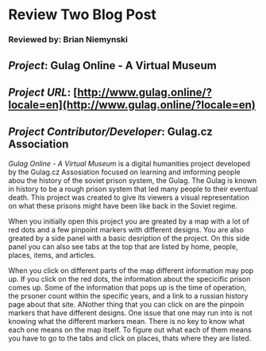 # Review Two Blog Post
### Reviewed by: Brian Niemynski

## *Project*: Gulag Online - A Virtual Museum
## *Project URL*: [http://www.gulag.online/?locale=en](http://www.gulag.online/?locale=en)
## *Project Contributor/Developer*: Gulag.cz Association


*Gulag Online - A Virtual Museum* is a digital humanities project developed by the Gulag.cz Assosiation focused on learning and imforming people abou the history of the soviet prison system, the Gulag. The Gulag is known in history to be a rough prison system that led many people to their eventual death. This project was created to give its viewers a visual representation on what these prisons might have been like back in the Soviet regime.

When you initially open this project you are greated by a map with a lot of red dots and a few pinpoint markers with different designs. You are also greated by a side panel with a basic desription of the project. On this side panel you can also see tabs at the top that are listed by home, people, places, items, and articles.

When you click on different parts of the map different information may pop up. If you click on the red dots, the information about the specicific prison comes up. Some of the information that pops up is the time of operation, the prsoner count within the specific years, and a link to a russian history page about that site. ANother thing that you can click on are the pinpoin markers that have different designs. One issue that one may run into is not knowing what the different markers mean. There is no key to know what each one means on the map itself. To figure out what each of them means you have to go to the tabs and click on places, thats where they are listed.

